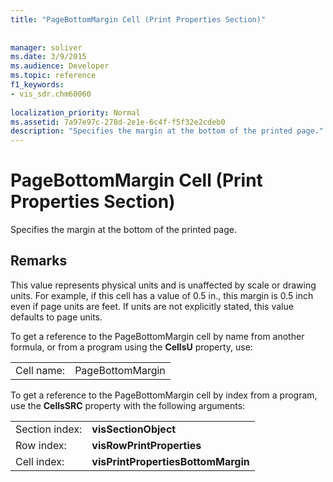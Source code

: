 ```yaml
---
title: "PageBottomMargin Cell (Print Properties Section)"
 
 
manager: soliver
ms.date: 3/9/2015
ms.audience: Developer
ms.topic: reference
f1_keywords:
- vis_sdr.chm60060
 
localization_priority: Normal
ms.assetid: 7a97e97c-278d-2e1e-6c4f-f5f32e2cdeb0
description: "Specifies the margin at the bottom of the printed page."
---
```


# PageBottomMargin Cell (Print Properties Section)

Specifies the margin at the bottom of the printed page.
  
## Remarks

This value represents physical units and is unaffected by scale or drawing units. For example, if this cell has a value of 0.5 in., this margin is 0.5 inch even if page units are feet. If units are not explicitly stated, this value defaults to page units. 
  
To get a reference to the PageBottomMargin cell by name from another formula, or from a program using the **CellsU** property, use: 
  
|||
|:-----|:-----|
| Cell name:  <br/> | PageBottomMargin  <br/> |
   
To get a reference to the PageBottomMargin cell by index from a program, use the **CellsSRC** property with the following arguments: 
  
|||
|:-----|:-----|
| Section index:  <br/> |**visSectionObject** <br/> |
| Row index:  <br/> |**visRowPrintProperties** <br/> |
| Cell index:  <br/> |**visPrintPropertiesBottomMargin** <br/> |
   

